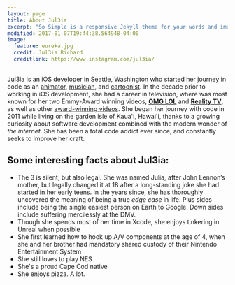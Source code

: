 ```yaml
---
layout: page
title: About Jul3ia
excerpt: "So Simple is a responsive Jekyll theme for your words and images."
modified: 2017-01-07T19:44:38.564948-04:00
image:
  feature: eureka.jpg
  credit: Jul3ia Richard
  creditlink: https://www.instagram.com/jul3ia/
---
```


Jul3ia is an iOS developer in Seattle, Washington who started her journey in code as an [animator](https://www.youtube.com/watch?v=JSTGIov1amo), [musician](https://soundcloud.com/jul3ia), and [cartoonist](https://www.facebook.com/MyrbieAndDax/). In the decade prior to working in iOS development, she had a career in television, where was most known for her two Emmy-Award winning videos, [**OMG LOL**](https://www.youtube.com/watch?v=5owbC2kB4YI&t=4s) and [**Reality TV**](https://www.youtube.com/watch?v=46K142AW4IQ), as well as other [award-winning videos](https://www.youtube.com/playlist?list=PLEKiKsqZgKxJNvaSn8SulSYRQgRiqFRc3). She began her journey with code in 2011 while living on the garden isle of Kaua'i, Hawai'i, thanks to a growing curiosity about software development combined with the modern wonder of _the internet_. She has been a total code addict ever since, and constantly seeks to improve her craft.

## Some interesting facts about Jul3ia:

* The 3 is silent, but also legal. She was named Julia, after John Lennon’s mother, but legally changed it at 18 after a long-standing joke she had started in her early teens. In the years since, she has thoroughly uncovered the meaning of being a true _edge case_ in life. Plus sides include being the single easiest person on Earth to Google. Down sides include suffering mercilessly at the DMV.
* Though she spends most of her time in Xcode, she enjoys tinkering in Unreal when possible
* She first learned how to hook up A/V components at the age of 4, when she and her brother had mandatory shared custody of their Nintendo Entertainment System
* She still loves to play NES
* She's a proud Cape Cod native
* She enjoys pizza. A lot.
